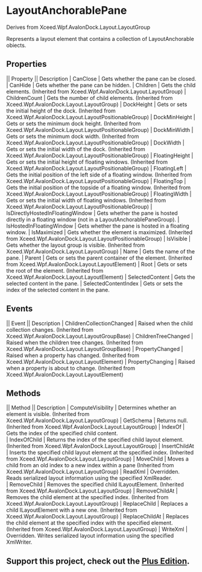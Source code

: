# LayoutAnchorablePane
Derives from Xceed.Wpf.AvalonDock.Layout.LayoutGroup<LayoutAnchorable>

Represents a layout element that contains a collection of LayoutAnchorable obiects.

## Properties
|| Property || Description
| CanClose | Gets whether the pane can be closed.
| CanHide | Gets whether the pane can be hidden.
| Children | Gets the child elements. (Inherited from Xceed.Wpf.AvalonDock.Layout.LayoutGroup<LayoutAnchorable>)
| ChildrenCount | Gets the number of child elements. (Inherited from Xceed.Wpf.AvalonDock.Layout.LayoutGroup<LayoutAnchorable>)
| DockHeight | Gets or sets the initial height of the dock. (Inherited from Xceed.Wpf.AvalonDock.Layout.LayoutPositionableGroup<LayoutAnchorable>)
| DockMinHeight | Gets or sets the minimum dock height. (Inherited from Xceed.Wpf.AvalonDock.Layout.LayoutPositionableGroup<LayoutAnchorable>)
| DockMinWidth | Gets or sets the minimum dock width. (Inherited from Xceed.Wpf.AvalonDock.Layout.LayoutPositionableGroup<LayoutAnchorable>)
| DockWidth | Gets or sets the initial width of the dock. (Inherited from Xceed.Wpf.AvalonDock.Layout.LayoutPositionableGroup<LayoutAnchorable>)
| FloatingHeight | Gets or sets the initial height of floating windows. (Inherited from Xceed.Wpf.AvalonDock.Layout.LayoutPositionableGroup<LayoutAnchorable>)
| FloatingLeft | Gets the initial position of the left side of a floating window. (Inherited from Xceed.Wpf.AvalonDock.Layout.LayoutPositionableGroup<LayoutAnchorable>)
| FloatingTop | Gets the initial position of the topside of a floating window. (Inherited from Xceed.Wpf.AvalonDock.Layout.LayoutPositionableGroup<LayoutAnchorable>)
| FloatingWidth | Gets or sets the initial width of floating windows. (Inherited from Xceed.Wpf.AvalonDock.Layout.LayoutPositionableGroup<LayoutAnchorable>)
| IsDirectlyHostedInFloatingWindow | Gets whether the pane is hosted directly in a floating window (not in a LayoutAnchorablePaneGroup).
| IsHostedInFloatingWindow | Gets whether the pane is hosted in a floating window.
| IsMaximized | Gets whether the element is maximized. (Inherited from Xceed.Wpf.AvalonDock.Layout.LayoutPositionableGroup<LayoutAnchorable>)
| IsVisible | Gets whether the layout group is visible. (Inherited from Xceed.Wpf.AvalonDock.Layout.LayoutGroup<LayoutAnchorable>)
| Name | Gets the name of the pane.
| Parent | Gets or sets the parent container of the element. (Inherited from Xceed.Wpf.AvalonDock.Layout.LayoutElement)
| Root | Gets or sets the root of the element. (Inherited from Xceed.Wpf.AvalonDock.Layout.LayoutElement)
| SelectedContent | Gets the selected content in the pane.
| SelectedContentIndex | Gets or sets the index of the selected content in the pane.

## Events
|| Event || Description
| ChildrenCollectionChanged | Raised when the child collection changes. (Inherited from Xceed.Wpf.AvalonDock.Layout.LayoutGroupBase)
| ChildrenTreeChanged | Raised when the children tree changes. (Inherited from Xceed.Wpf.AvalonDock.Layout.LayoutGroupBase)
| PropertyChanged | Raised when a property has changed. (Inherited from Xceed.Wpf.AvalonDock.Layout.LayoutElement)
| PropertyChanging | Raised when a property is about to change. (Inherited from Xceed.Wpf.AvalonDock.Layout.LayoutElement)

## Methods
|| Method || Description
| ComputeVisibility | Determines whether an element is visible. (Inherited from Xceed.Wpf.AvalonDock.Layout.LayoutGroup<LayoutAnchorable>)
| GetSchema | Returns null. (Inherited from Xceed.Wpf.AvalonDock.Layout.LayoutGroup<LayoutAnchorable>)
| IndexOf | Gets the index of the specified child content.  
| IndexOfChild | Returns the index of the specified child layout element. (Inherited from Xceed.Wpf.AvalonDock.Layout.LayoutGroup<LayoutAnchorable>)
| InsertChildAt | Inserts the specified child layout element at the specified index. (Inherited from Xceed.Wpf.AvalonDock.Layout.LayoutGroup<LayoutAnchorable>)
| MoveChild | Moves a child from an old index to a new index within a pane (Inherited from Xceed.Wpf.AvalonDock.Layout.LayoutGroup<LayoutAnchorable>)
| ReadXml | Overridden. Reads serialized layout information using the specified XmlReader.  
| RemoveChild | Removes the specified child ILayoutElement. (Inherited from Xceed.Wpf.AvalonDock.Layout.LayoutGroup<LayoutAnchorable>)
| RemoveChildAt | Removes the child element at the specified index. (Inherited from Xceed.Wpf.AvalonDock.Layout.LayoutGroup<LayoutAnchorable>)
| ReplaceChild | Replaces a child ILayoutElement with a new one. (Inherited from Xceed.Wpf.AvalonDock.Layout.LayoutGroup<LayoutAnchorable>)
| ReplaceChildAt | Replaces the child element at the specified index with the specified element. (Inherited from Xceed.Wpf.AvalonDock.Layout.LayoutGroup<LayoutAnchorable>)
| WriteXml | Overridden. Writes serialized layout information using the specified XmlWriter.  

**Support this project, check out the [Plus Edition](http://wpftoolkit.com).**
---